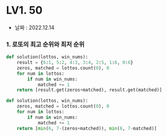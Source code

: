 # LV1. 50

- 날짜 : 2022.12.14



### 1. 로또의 최고 순위와 최저 순위

```python
def solution(lottos, win_nums):
    result = {6:1, 5:2, 4:3, 3:4, 2:5, 1:6, 0:6}
    zeros, matched = lottos.count(0), 0
    for num in lottos:
        if num in win_nums:
            matched += 1
    return [result.get(zeros+matched), result.get(matched)]
```

```python
def solution(lottos, win_nums):
    zeros, matched = lottos.count(0), 0
    for num in lottos:
        if num in win_nums:
            matched += 1
    return [min(6, 7-(zeros+matched)), min(6, 7-matched)]
```

